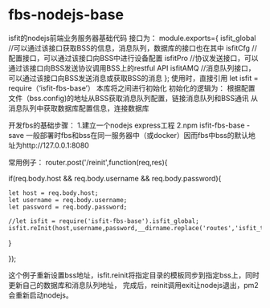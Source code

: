 # fbs-nodejs-base
isfit的nodejs前端业务服务器基础代码
接口为：
module.exports={
    isfit_global //可以通过该接口获取BSS的信息，消息队列，数据库的接口也在其中
    isfitCfg //配置接口，可以通过该接口向BSS中进行设备配置
    isfitPro //协议发送接口，可以通过该接口向BSS发送协议调用BSS上的restful API
    isfitAMQ //消息队列接口，可以通过该接口向BSS发送消息或获取BSS的消息
};
使用时，直接引用 
let isfit = require（‘isfit-fbs-base’）
本库将之间进行初始化
初始化的逻辑为：
根据配置文件（bss.config)的地址从BSS获取消息队列配置，链接消息队列和BSS通讯
从消息队列中获取数据库配置信息，连接数据库

开发fbs的基础步骤：
1.建立一个nodejs express工程
2.npm isfit-fbs-base -save
一般部署时fbs和bss在同一服务器中（或docker）因而fbs中bss的默认地址为http://127.0.0.1:8080

常用例子：
router.post('/reinit',function(req,res){

  if(req.body.host && req.body.username && req.body.password){
  
    let host = req.body.host;
    let username = req.body.username;
    let password = req.body.password;
    
    //let isfit = require('isfit-fbs-base').isfit_global;
    isfit.reInit(host,username,password,__dirname.replace('routes','isfit_template'),res);
    
  }

});

这个例子重新设置bss地址，isfit.reinit将指定目录的模板同步到指定bss上，同时更新自己的数据库和消息队列地址，
完成后，reinit调用exit让nodejs退出，pm2会重新启动nodejs。


